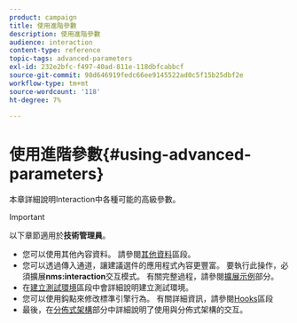 ```yaml
---
product: campaign
title: 使用進階參數
description: 使用進階參數
audience: interaction
content-type: reference
topic-tags: advanced-parameters
exl-id: 232e2bfc-f497-40ad-811e-118dbfcabbcf
source-git-commit: 98d646919fedc66ee9145522ad0c5f15b25dbf2e
workflow-type: tm+mt
source-wordcount: '118'
ht-degree: 7%

---
```


# 使用進階參數{#using-advanced-parameters}

本章詳細說明Interaction中各種可能的高級參數。

>[!IMPORTANT]
>
>以下章節適用於&#x200B;**技術管理員**。

* 您可以使用其他內容資料。 請參閱[其他資料](../../interaction/using/additional-data.md)區段。
* 您可以透過傳入通道，讓建議選件的應用程式內容更豐富。 要執行此操作，必須擴展&#x200B;**nms:interaction**&#x200B;交互模式。 有關完整過程，請參閱[擴展示例](../../interaction/using/extension-example.md)部分。
* 在[建立測試環境](../../interaction/using/creating-a-test-environment.md)區段中會詳細說明建立測試環境。
* 您可以使用鈎點來修改標準引擎行為。 有關詳細資訊，請參閱[Hooks](../../interaction/using/hooks.md)區段
* 最後，在[分佈式架構](../../interaction/using/distributed-architectures.md)部分中詳細說明了使用與分佈式架構的交互。
